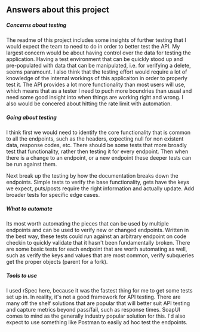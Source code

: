 Answers about this project
----------------------------------

##### Concerns about testing
The readme of this project includes some insights of further testing that I would expect the team to need to do in order to better test the API.  My largest concern would be about having control over the data for testing the application. Having a test environment that can be quickly stood up and pre-populated with data that can be manipulated, i.e. for verifying  a delete, seems paramount.  I also think that the testing effort would require a lot of knowledge of the internal workings of this applicaiton in order to properly test it.  The API provides a lot more functionality than most users will use, which means that as a tester I need to puch more boundries than usual and need some good insight into when things are working right and wrong. I also would be concered about hitting the rate limit with automation.  

##### Going about testing
I think first we would need to identify the core functionality that is common to all the endpoints, such as the headers, expecting null for non existent data, response codes, etc.  There should be some tests that more broadly test that functionality, rather then testing it for every endpoint.  Then when there is a change to an endpoint, or a new endpoint these deeper tests can be run against them.  

Next break up the testing by how the documentation breaks down the endpoints. Simple tests to verify the base functionality, gets have the keys we expect, puts/posts require the right information and actually update.  Add broader tests for specific edge cases.  

##### What to automate
Its most worth automating the pieces that can be used by multiple endpoints and can be used to verify new or changed endpoints.  Written in the best way, these tests could run against an arbitrary endpoint on code checkin to quickly validate that it hasn't been fundamentally broken.  There are some basic tests for each endpoint that are worth automating as well, such as verify the keys and values that are most common, verify subqueries get the proper objects (parent for a fork).

##### Tools to use
I used rSpec here, because it was the fastest thing for me to get some tests set up in.  In reality, it's not a good framework for API testing.  There are many off the shelf solutions that are popular that will better suit API testing and capture metrics beyond pass/fail, such as response times.  SoapUI comes to mind as the generally industry popular solution for this.  I'd also expect to use something like Postman to easily ad hoc test the endpoints.

